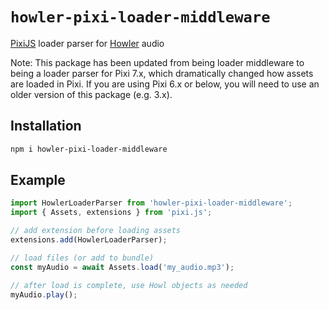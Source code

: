 # `howler-pixi-loader-middleware`

[PixiJS](https://github.com/pixijs/pixi.js) loader parser for [Howler](https://github.com/goldfire/howler.js/) audio

Note: This package has been updated from being loader middleware to being a loader parser for Pixi 7.x, which dramatically changed how assets are loaded in Pixi.
If you are using Pixi 6.x or below, you will need to use an older version of this package (e.g. 3.x).

## Installation

```sh
npm i howler-pixi-loader-middleware
```

## Example

```js
import HowlerLoaderParser from 'howler-pixi-loader-middleware';
import { Assets, extensions } from 'pixi.js';

// add extension before loading assets
extensions.add(HowlerLoaderParser);

// load files (or add to bundle)
const myAudio = await Assets.load('my_audio.mp3');

// after load is complete, use Howl objects as needed
myAudio.play();
```
